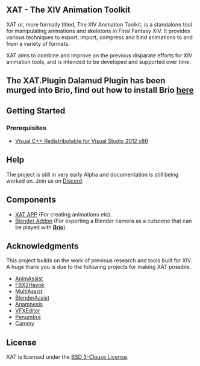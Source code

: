## XAT - The XIV Animation Toolkit

XAT or, more formally titled, The XIV Animation Toolkit, is a standalone tool for manipulating animations and skeletons in Final Fantasy XIV. It provides various techniques to export, import, compress and bind animations to and from a variety of formats.

XAT aims to combine and improve on the previous disparate efforts for XIV animation tools, and is intended to be developed and supported over time.

## **The XAT.Plugin Dalamud Plugin** has been murged into Brio, find out how to install Brio [here](https://etheirys-tools.gitbook.io/brio)

## Getting Started
### Prerequisites
* [Visual C++ Redistributable for Visual Studio 2012 x86](https://www.microsoft.com/en-ca/download/details.aspx?id=30679)

## Help
The project is still in very early Alpha and documentation is still being worked on.  Join us on [Discord](https://discord.gg/KvGJCCnG8t).

## Components
* [XAT APP](https://github.com/Etheirys/XAT/releases/latest/download/XAT.zip) (For creating animations etc). 
* [Blender Addon](https://github.com/Etheirys/XAT/releases/latest/download/XAT-Blender-Addon.zip) (For exporting a Blender camera as a cutscene that can be played with **[Brio](https://github.com/Etheirys/Brio)**).

## Acknowledgments
This project builds on the work of previous research and tools built for XIV. A huge thank you is due to the following projects for making XAT possible.

* [AnimAssist](https://github.com/lmcintyre/AnimAssist)
* [FBX2Havok](https://github.com/lmcintyre/fbx2havok)
* [MultiAssist](https://github.com/ilmheg/MultiAssist/)
* [BlenderAssist](https://github.com/0ceal0t/BlenderAssist/)
* [Anamnesis](https://github.com/imchillin/Anamnesis)
* [VFXEditor](https://github.com/0ceal0t/Dalamud-VFXEditor)
* [Penumbra](https://github.com/xivdev/Penumbra/)
* [Cammy](https://github.com/UnknownX7/Cammy/)

## License
XAT is licensed under the [BSD 3-Clause License](https://github.com/Etheirys/XAT/blob/main/LICENSE).

